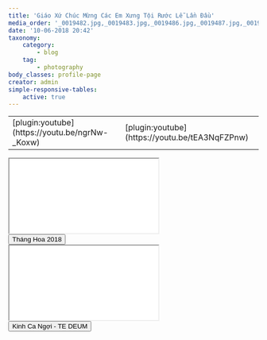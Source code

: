 ```yaml
---
title: 'Giáo Xứ Chúc Mừng Các Em Xưng Tội Rước Lễ Lần Đầu'
media_order: '_0019482.jpg,_0019483.jpg,_0019486.jpg,_0019487.jpg,_0019489.jpg,_0019490.jpg,_0019491.jpg,_0019492.jpg,_0019493.jpg,_0019494.jpg,_0019495.jpg,_0019496.jpg,_0019497.jpg,_0019498.jpg,_0019499.jpg,_0019501.jpg,_0019502.jpg,_0019508.jpg,_0019513.jpg,_0019514.jpg,_0019517.jpg,_0019521.jpg,_0019522.jpg,_0019523.jpg,_0019524.jpg,_0019526.jpg,_0019530.jpg,_0019531.jpg,_0019534.jpg,_0019535.jpg,_0019536.jpg,_0019537.jpg,_0019538.jpg,_0019539.jpg,_0019540.jpg,_0019541.jpg,_0019542.jpg,_0019543.jpg,_0019544.jpg,_0019545.jpg,_0019546.jpg,_0019547.jpg,_0019548.jpg,_0019549.jpg,_0019550.jpg,_0019551.jpg,_0019552.jpg,_0019553.jpg,_0019554.jpg,_0019555.jpg,_0019556.jpg,_0019557.jpg,_0019558.jpg,_0019559.jpg,_0019560.jpg,_0019561.jpg,_0019563.jpg,_0019564.jpg,_0019565.jpg,_0019566.jpg,_0019567.jpg,_0019568.jpg,_0019569.jpg,_0019570.jpg,_0019571.jpg,_0019572.jpg,_0019573.jpg,_0019574.jpg,_0019575.jpg,_0019576.jpg,_0019577.jpg,_0019578.jpg,_0019579.jpg,_0019581.jpg,_0019582.jpg,_0019584.jpg,_0019585.jpg,_0019587.jpg,_0019588.jpg,_0019590.jpg,_0019591.jpg,_0019593.jpg,_0019594.jpg,_0019595.jpg,_0019597.jpg,_0019598.jpg,_0019599.jpg,_0019600.jpg,_0019601.jpg,_0019602.jpg,_0019603.jpg,_0019604.jpg,_0019605.jpg,_0019606.jpg,_0019607.jpg,_0019608.jpg,_0019609.jpg,_0019610.jpg,_0019615.jpg,_0019617.jpg,_0019622.jpg,_0019627.jpg,_0019630.jpg,_0019634.jpg,_0019639.jpg,_0019640.jpg,_0019644.jpg,_0019645.jpg,_0019646.jpg,_0019647.jpg,_0019649.jpg,_0019651.jpg,_0019652.jpg,_0019653.jpg,_0019654.jpg,_0019655.jpg,_0019656.jpg,_0019657.jpg,_0019658.jpg,_0019659.jpg,_0019660.jpg,_0019661.jpg,_0019662.jpg,_0019663.jpg,_0019665.jpg,_0019666.jpg,_0019667.jpg,_0019668.jpg,_0019669.jpg,_0019670.jpg,_0019671.jpg,_0019672.jpg,_0019675.jpg,_0019676.jpg,_0019678.jpg,_0019682.jpg,_0019683.jpg,_0019684.jpg,_0019688.jpg,_0019690.jpg,_0019691.jpg,_0019693.jpg,_0019694.jpg,_0019696.jpg,_0019697.jpg,_0019698.jpg,_0019701.jpg,_0019702.jpg'
date: '10-06-2018 20:42'
taxonomy:
    category:
        - blog
    tag:
        - photography
body_classes: profile-page
creator: admin
simple-responsive-tables:
    active: true
---
```


<table>
	<tr>
        <td>[plugin:youtube](https://youtu.be/ngrNw-_Koxw)</td>
        <td>[plugin:youtube](https://youtu.be/tEA3NqFZPnw)</td>
    </tr>
</table>
<div class="section section-examples">
	<div class="container-fluid text-center">
		<div class="section row">
			<div class="col-md-6">
            <div class="embed-responsive embed-responsive-16by9">
            <iframe class="embed-responsive-item" src="//www.youtube.com/embed/o6Lu5IRGIbc?rel=0"></iframe>
            </div>
            <button class="btn btn-link btn-primary btn-lg">Tháng Hoa 2018</button>
            </div>
            <div class="col-md-6">
            <div class="embed-responsive embed-responsive-16by9">
            <iframe class="embed-responsive-item" src="//www.youtube.com/embed/oEh63MhIq5o?rel=0"></iframe>
            </div>
            <button class="btn btn-link btn-primary btn-lg">Kinh Ca Ngợi - TE DEUM</button>
            </div>
		</div>
</div>